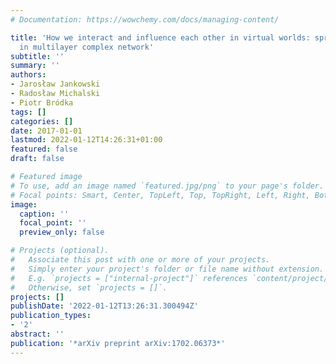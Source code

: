 ```yaml
---
# Documentation: https://wowchemy.com/docs/managing-content/

title: 'How we interact and influence each other in virtual worlds: spreading processes
  in multilayer complex network'
subtitle: ''
summary: ''
authors:
- Jarosław Jankowski
- Radosław Michalski
- Piotr Bródka
tags: []
categories: []
date: 2017-01-01
lastmod: 2022-01-12T14:26:31+01:00
featured: false
draft: false

# Featured image
# To use, add an image named `featured.jpg/png` to your page's folder.
# Focal points: Smart, Center, TopLeft, Top, TopRight, Left, Right, BottomLeft, Bottom, BottomRight.
image:
  caption: ''
  focal_point: ''
  preview_only: false

# Projects (optional).
#   Associate this post with one or more of your projects.
#   Simply enter your project's folder or file name without extension.
#   E.g. `projects = ["internal-project"]` references `content/project/deep-learning/index.md`.
#   Otherwise, set `projects = []`.
projects: []
publishDate: '2022-01-12T13:26:31.300494Z'
publication_types:
- '2'
abstract: ''
publication: '*arXiv preprint arXiv:1702.06373*'
---
```

